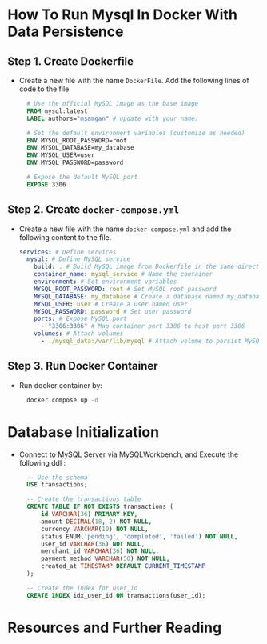 # How To Run Mysql In Docker With Data Persistence

## Step 1. Create Dockerfile

- Create a new file with the name `DockerFile`. Add the following lines of code to the file.

  ```DockerFile
    # Use the official MySQL image as the base image
    FROM mysql:latest
    LABEL authors="msamgan" # update with your name.

    # Set the default environment variables (customize as needed)
    ENV MYSQL_ROOT_PASSWORD=root
    ENV MYSQL_DATABASE=my_database
    ENV MYSQL_USER=user
    ENV MYSQL_PASSWORD=password

    # Expose the default MySQL port
    EXPOSE 3306
  ```

## Step 2. Create `docker-compose.yml`

- Create a new file with the name `docker-compose.yml` and add the following content to the file.
  ```yml
  services: # Define services
    mysql: # Define MySQL service
      build: . # Build MySQL image from Dockerfile in the same directory
      container_name: mysql_service # Name the container
      environment: # Set environment variables
      MYSQL_ROOT_PASSWORD: root # Set MySQL root password
      MYSQL_DATABASE: my_database # Create a database named my_database
      MYSQL_USER: user # Create a user named user
      MYSQL_PASSWORD: password # Set user password
      ports: # Expose MySQL port
        - "3306:3306" # Map container port 3306 to host port 3306
      volumes: # Attach volumes
        - ./mysql_data:/var/lib/mysql # Attach volume to persist MySQL data in the same directory
  ```

## Step 3. Run Docker Container

- Run docker container by:
  ```sh
    docker compose up -d
  ```

# Database Initialization

- Connect to MySQL Server via MySQLWorkbench, and Execute the following ddl :

  ```sql
    -- Use the schema
    USE transactions;

    -- Create the transactions table
    CREATE TABLE IF NOT EXISTS transactions (
        id VARCHAR(36) PRIMARY KEY,
        amount DECIMAL(18, 2) NOT NULL,
        currency VARCHAR(10) NOT NULL,
        status ENUM('pending', 'completed', 'failed') NOT NULL,
        user_id VARCHAR(36) NOT NULL,
        merchant_id VARCHAR(36) NOT NULL,
        payment_method VARCHAR(50) NOT NULL,
        created_at TIMESTAMP DEFAULT CURRENT_TIMESTAMP
    );

    -- Create the index for user_id
    CREATE INDEX idx_user_id ON transactions(user_id);
  ```

# Resources and Further Reading
